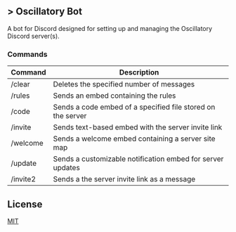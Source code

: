 ## > Oscillatory Bot
A bot for Discord designed for setting up and managing the Oscillatory Discord server(s). <br />
### Commands
| Command | Description |
|----------|----------|
| /clear   | Deletes the specified number of messages |
| /rules   | Sends an embed containing the rules |
| /code    | Sends a code embed of a specified file stored on the server |
| /invite  | Sends text-based embed with the server invite link |
| /welcome | Sends a welcome embed containing a server site map |
| /update  | Sends a customizable notification embed for server updates |
| /invite2 | Sends a the server invite link as a message |

## License
[MIT](https://raw.githubusercontent.com/tobynetizen/discord-oscillatory-bot/refs/heads/master/LICENSE)
